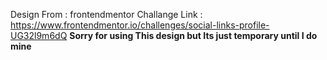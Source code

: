 Design From : frontendmentor
Challange Link : https://www.frontendmentor.io/challenges/social-links-profile-UG32l9m6dQ
**Sorry for using This design but Its just temporary until I do mine**
